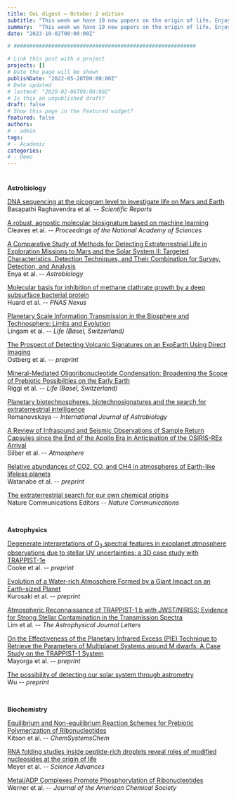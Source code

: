 ```yaml
---
title: OoL digest — October 2 edition
subtitle: "This week we have 19 new papers on the origin of life. Enjoy!"
summary:  "This week we have 19 new papers on the origin of life. Enjoy!"
date: "2023-10-02T00:00:00Z"

# ##########################################################

# Link this post with a project
projects: []
# Date the page will be shown
publishDate: "2022-05-28T00:00:00Z"
# Date updated
# lastmod: "2020-02-06T00:00:00Z"
# Is this an unpublished draft?
draft: false
# Show this page in the Featured widget?
featured: false
authors:
# - admin
tags:
# - Academic
categories:
# - Demo
---
```


# ##########################################################

**Astrobiology**

[DNA sequencing at the picogram level to investigate life on Mars and Earth](https://doi.org/10.1038/s41598-023-42170-6) <br> Basapathi Raghavendra et al. -- *Scientific Reports*

[A robust, agnostic molecular biosignature based on machine learning](https://doi.org/10.1073/pnas.2307149120) <br> Cleaves et al. -- *Proceedings of the National Academy of Sciences*

[A Comparative Study of Methods for Detecting Extraterrestrial Life in Exploration Missions to Mars and the Solar System II: Targeted Characteristics, Detection Techniques, and Their Combination for Survey, Detection, and Analysis](https://doi.org/10.1089/ast.2022.0148) <br> Enya et al. -- *Astrobiology*

[Molecular basis for inhibition of methane clathrate growth by a deep subsurface bacterial protein](https://doi.org/10.1093/pnasnexus/pgad268) <br> Huard et al. -- *PNAS Nexus*

[Planetary Scale Information Transmission in the Biosphere and Technosphere: Limits and Evolution](https://doi.org/10.3390/life13091850) <br> Lingam et al. -- *Life (Basel, Switzerland)*

[The Prospect of Detecting Volcanic Signatures on an ExoEarth Using Direct Imaging](https://doi.org/10.48550/arXiv.2309.15972) <br> Ostberg et al. -- *preprint*

[Mineral-Mediated Oligoribonucleotide Condensation: Broadening the Scope of Prebiotic Possibilities on the Early Earth](https://doi.org/10.3390/life13091899) <br> Riggi et al. -- *Life (Basel, Switzerland)*

[Planetary biotechnospheres, biotechnosignatures and the search for extraterrestrial intelligence](https://doi.org/10.1017/S1473550423000204) <br> Romanovskaya -- *International Journal of Astrobiology*

[A Review of Infrasound and Seismic Observations of Sample Return Capsules since the End of the Apollo Era in Anticipation of the OSIRIS-REx Arrival](https://doi.org/10.3390/atmos14101473) <br> Silber et al. -- *Atmosphere*

[Relative abundances of CO2, CO, and CH4 in atmospheres of Earth-like lifeless planets](https://doi.org/10.48550/arXiv.2309.13538) <br> Watanabe et al. -- *preprint*

[The extraterrestrial search for our own chemical origins](https://doi.org/10.1038/s41467-023-41009-y) <br> Nature Communications Editors -- *Nature Communications*

<br>

**Astrophysics**

[Degenerate interpretations of O$_3$ spectral features in exoplanet atmosphere observations due to stellar UV uncertainties: a 3D case study with TRAPPIST-1e](http://arxiv.org/abs/2309.15239) <br> Cooke et al. -- *preprint*

[Evolution of a Water-rich Atmosphere Formed by a Giant Impact on an Earth-sized Planet](https://doi.org/10.48550/arXiv.2309.15571) <br> Kurosaki et al. -- *preprint*

[Atmospheric Reconnaissance of TRAPPIST-1 b with JWST/NIRISS: Evidence for Strong Stellar Contamination in the Transmission Spectra](https://doi.org/10.3847/2041-8213/acf7c4) <br> Lim et al. -- *The Astrophysical Journal Letters*

[On the Effectiveness of the Planetary Infrared Excess (PIE) Technique to Retrieve the Parameters of Multiplanet Systems around M dwarfs: A Case Study on the TRAPPIST-1 System](https://doi.org/10.48550/arXiv.2309.15267) <br> Mayorga et al. -- *preprint*

[The possibility of detecting our solar system through astrometry](https://doi.org/10.48550/arXiv.2309.11729) <br> Wu -- *preprint*

<br>

**Biochemistry**

[Equilibrium and Non-equilibrium Reaction Schemes for Prebiotic Polymerization of Ribonucleotides](https://doi.org/10.1002/syst.202300033) <br> Kitson et al. -- *ChemSystemsChem*

[RNA folding studies inside peptide-rich droplets reveal roles of modified nucleosides at the origin of life](https://doi.org/10.1126/sciadv.adh5152) <br> Meyer et al. -- *Science Advances*

[Metal/ADP Complexes Promote Phosphorylation of Ribonucleotides](https://doi.org/10.1021/jacs.3c08047) <br> Werner et al. -- *Journal of the American Chemical Society*

<br>

